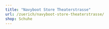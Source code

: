 ```yaml
---
title: "Navyboot Store Theaterstrasse"
url: /zuerich/navyboot-store-theaterstrasse/
shop: Schuhe
---
```

